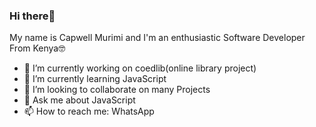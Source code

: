 ### Hi there👋 

My name is Capwell Murimi and I'm an enthusiastic Software Developer From Kenya🤓
- 🔭 I’m currently working on coedlib(online library project)
- 🌱 I’m currently learning JavaScript 
- 👯 I’m looking to collaborate on many Projects
- 💬 Ask me about JavaScript
- 📫 How to reach me: WhatsApp 

